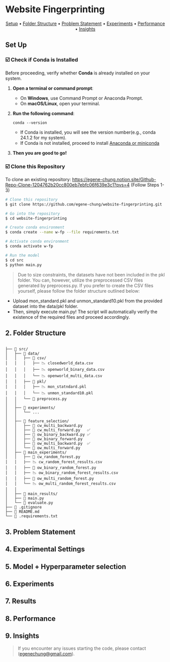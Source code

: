 # Website Fingerprinting

<p align="center">
  <a href="#setup">Setup</a> •
  <a href="#folder-structure">Folder Structure</a> •
  <a href="#problem-statement">Problem Statement</a> •
  <a href="#experiments">Experiments</a> •
  <a href="#performance">Performance</a> •
  <a href="#insights">Insights</a>
</p>

## <a id="setup">Set Up</a>

### ☑️ Check if Conda is Installed

Before proceeding, verify whether **Conda** is already installed on your system.

1. **Open a terminal or command prompt**:

   - On **Windows**, use Command Prompt or Anaconda Prompt.
   - On **macOS/Linux**, open your terminal.

2. **Run the following command**:

   ```
   conda --version
   ```

   - If Conda is installed, you will see the version number(e.g., conda 24.1.2 for my system).
   - If Conda is not installed, proceed to install [Anaconda or miniconda](https://docs.conda.io/projects/conda/en/latest/user-guide/install/index.html)

3. **Then you are good to go!**

### ☑️ Clone this Repository

To clone an existing repository: https://egene-chung.notion.site/Github-Repo-Clone-1204762b20cc800eb7ebfc06f639e3c1?pvs=4 (Follow Steps 1-3)

```bash
# Clone this repository
$ git clone https://github.com/egene-chung/website-fingerprinting.git

# Go into the repository
$ cd website-fingerprinting

# Create conda environment
$ conda create --name w-fp --file requirements.txt

# Activate conda environment
$ conda activate w-fp

# Run the model
$ cd src
$ python main.py
```

> Due to size constraints, the datasets have not been included in the pkl folder.
> You can, however, utilize the preprocessed CSV files generated by preprocess.py.
> If you prefer to create the CSV files yourself, please follow the folder structure outlined below:

- Upload mon_standard.pkl and unmon_standard10.pkl from the provided dataset into the data/pkl folder.
- Then, simply execute main.py! The script will automatically verify the existence of the required files and proceed accordingly.

## <a id="folder-structure">2. Folder Structure</a>

```text

├── 📁 src/
│   ├── 📁 data/
│   │   ├── 📁 csv/
│   │   │   ├── 📉 closedworld_data.csv
│   │   │   ├── 📉 openworld_binary_data.csv
│   │   │   └── 📉 openworld_multi_data.csv
│   │   ├── 📁 pkl/
│   │   │   ├── 📉 mon_statndard.pkl
│   │   │   └── 📉 unmon_standard10.pkl
│   │   └── 📄 preprocess.py
│   │
│   ├── 📁 experiments/
│   │   └── ...
│   │
│   ├── 📁 feature_selection/
│   │   ├── 📄 cw_multi_backward.py
│   │   ├── 📄 cw_multi_forward.py   ✅
│   │   ├── 📄 ow_binary_backward.py ✅
│   │   ├── 📄 ow_binary_forward.py
│   │   ├── 📄 ow_multi_backward.py  ✅
│   │   └── 📄 ow_multi_forward.py
│   ├── 📁 main_experiments/
│   │   ├── 📄 cw_random_forest.py
│   │   ├── 📉 cw_random_forest_results.csv
│   │   ├── 📄 ow_binary_random_forest.py
│   │   ├── 📉 ow_binary_random_forest_results.csv
│   │   ├── 📄 ow_multi_random_forest.py
│   │   └── 📉 ow_multi_random_forest_results.csv
│   │
│   ├── 📁 main_results/
│   ├── 📄 main.py
│   └── 📄 evaluate.py
├── 📄 .gitignore
├── 📄 README.md
└── 📄 .requirements.txt
```

## <a id="problem-statement">3. Problem Statement</a>

## <a id="experimental-settings">4. Experimental Settings</a>

## <a id="model-selection">5. Model + Hyperparameter selection</a>

## <a id="experiments">6. Experiments</a>

## <a id="results">7. Results</a>

## <a id="performance">8. Performance</a>

## <a id="insights">9. Insights</a>

> If you encounter any issues starting the code, please contact (egenechung@gmail.com).
